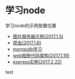 # 学习node #

学习node的示例放置位置

* [图片服务器示例(2017.1.5)](https://github.com/doater/node-learning/tree/master/%E5%9B%BE%E7%89%87%E6%9C%8D%E5%8A%A1%E5%99%A8%E7%A4%BA%E4%BE%8B%EF%BC%882017.1.5%EF%BC%89)
* [爬虫(2017.1.6)](https://github.com/doater/node-learning/tree/master/%E7%88%AC%E8%99%AB(2017.1.6))
* [mongodb学习](https://github.com/doater/node-learning/tree/master/mongodb%E5%AD%A6%E4%B9%A0(2017.1.12))
* [web相册代码架构(2017.1.19)](https://github.com/doater/node-learning/tree/master/web%E7%9B%B8%E5%86%8C%E4%BB%A3%E7%A0%81%E6%9E%B6%E6%9E%84(2017.1.19))
* [express实例(2017.2.22)](https://github.com/doater/node-learning/tree/master/express%E5%AE%9E%E4%BE%8B(2017.2.22))

test
